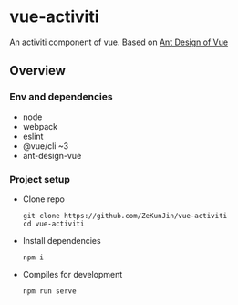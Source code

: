 # vue-activiti

An activiti component of vue. Based on [Ant Design of Vue](https://vuecomponent.github.io/ant-design-vue/docs/vue/introduce-cn/)

## Overview

### Env and dependencies

* node
* webpack
* eslint
* @vue/cli ~3
* ant-design-vue

### Project setup

* Clone repo

  ```
  git clone https://github.com/ZeKunJin/vue-activiti
  cd vue-activiti
  ```

* Install dependencies

  ```
  npm i
  ```

* Compiles for development

  ```
  npm run serve
  ```

  